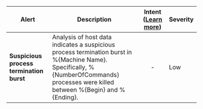 |Alert|Description|Intent ([Learn more](#intentions))|Severity|
|----|----|:----:|--|
|**Suspicious process termination burst**|Analysis of host data indicates a suspicious process termination burst in %{Machine Name}. Specifically, %{NumberOfCommands} processes were killed between %{Begin} and %{Ending}.|-|Low|


